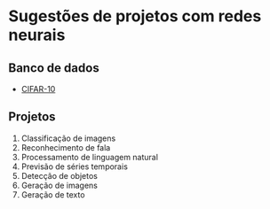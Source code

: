 # Sugestões de projetos com redes neurais 

## Banco de dados

* [CIFAR-10](https://www.cs.toronto.edu/~kriz/cifar.html)

## Projetos

1. Classificação de imagens
2. Reconhecimento de fala
3. Processamento de linguagem natural
4. Previsão de séries temporais
5. Detecção de objetos
6. Geração de imagens
7. Geração de texto
